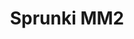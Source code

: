 ---
slug: sprunki-mm2-2576
title: Sprunki MM2
description: "Sprunki MM2 is an exciting online game. Play for free directly in your browser!"
icon: /images/popular_mods/Sprunki MM2.png
url: https://wowtbc.net/sprunkin/sprunki-mm2/index.html
previewImage: /images/popular_mods/Sprunki MM2.png
type: popular mods

# SEO配置
seo:
  title: "Sprunki MM2 - Play Free Online Game | Fun Browser Games"
  description: "Sprunki MM2 - Play this fun online game for free in your browser. No download required!"
  ogImage: "/images/popular_mods/Sprunki MM2.png"
  keywords: "sprunki-mm2-2576, online game, browser game, free game, popular mods game, play online"

videoUrls:
  - https://www.youtube.com/embed/example1
  - https://www.youtube.com/embed/example2

whyPlay:
  title: "Why Play Sprunki MM2?"
  items:
    - "Immersive Gameplay: Sprunki MM2 offers an engaging and immersive gaming experience that will keep you entertained for hours"
    - "Challenging Levels: Test your skills with increasingly difficult challenges and obstacles"
    - "Beautiful Graphics: Enjoy stunning visuals and smooth animations that bring the game world to life"
    - "Regular Updates: New content and features are added regularly to keep the game fresh and exciting"
    - "Free to Play: Experience all the fun without spending a penny"
    - "Community Features: Connect with other players, share strategies, and compete for high scores"
    - "Cross-Platform: Play on any device with a web browser, no downloads required"

features:
  title: "Key Features of Sprunki MM2"
  image: "/images/popular_mods/Sprunki MM2.png"
  items:
    - "Intuitive Controls: Easy to learn controls make Sprunki MM2 accessible for players of all skill levels"
    - "Multiple Game Modes: Enjoy various gameplay options that provide different challenges and experiences"
    - "Character Customization: Personalize your gaming experience with unique characters and items"
    - "Achievement System: Complete special tasks to earn rewards and recognition"
    - "Leaderboards: Compete with players worldwide and see who can achieve the highest scores"

characteristics:
  title: "Game Characteristics"
  image: "/images/popular_mods/Sprunki MM2.png"
  items:
    - "Genre: Popular mods game with elements of strategy and skill"
    - "Difficulty: Suitable for both casual gamers and those seeking a challenge"
    - "Play Time: Quick sessions or extended gameplay, depending on your preference"
    - "Art Style: Vibrant and engaging visuals that enhance the gaming experience"
    - "Sound Design: Immersive audio that complements the gameplay perfectly"

info: "Sprunki MM2 is an exciting online game that offers players a unique and engaging gaming experience. With its intuitive controls, stunning visuals, and challenging gameplay, Sprunki MM2 provides hours of entertainment for players of all ages and skill levels. Whether you're looking for a quick gaming session during a break or an extended play session, Sprunki MM2 delivers an immersive experience that will keep you coming back for more. The game features multiple levels of increasing difficulty, ensuring that players are constantly challenged as they progress. With regular updates adding new content and features, Sprunki MM2 remains fresh and exciting, providing endless entertainment options for its growing community of players."

howToPlayIntro: "Welcome to Sprunki MM2! This guide will walk you through the basics and help you master the game. Whether you're a beginner or looking to improve your skills, these tips and instructions will enhance your gaming experience."

howToPlaySteps:
  - title: "Getting Started"
    description: "Begin your Sprunki MM2 adventure by familiarizing yourself with the controls. Use your keyboard or mouse to navigate through the game interface. The tutorial will guide you through the basic mechanics and help you understand the objectives."
  - title: "Understanding the Objectives"
    description: "In Sprunki MM2, your main goal is to progress through levels by completing specific objectives. Each level presents unique challenges that require different strategies and approaches."
  - title: "Mastering the Controls"
    description: "Practice using the controls to improve your precision and reaction time. Sprunki MM2 requires quick reflexes and strategic thinking to overcome obstacles and defeat opponents."
  - title: "Utilizing Power-ups"
    description: "Collect power-ups throughout the game to enhance your abilities and overcome difficult challenges. Each power-up offers unique advantages that can be crucial for success."
  - title: "Developing Strategies"
    description: "As you progress in Sprunki MM2, develop effective strategies for different scenarios. Analyze patterns, anticipate challenges, and adapt your approach to maximize your performance."

faq:
  title: "Frequently Asked Questions about Sprunki MM2"
  items:
    - question: "Is Sprunki MM2 free to play?"
      answer: "Yes, Sprunki MM2 is completely free to play directly in your web browser. No downloads or purchases are required to enjoy the full game experience."
    - question: "Can I play Sprunki MM2 on mobile devices?"
      answer: "Yes, Sprunki MM2 is optimized for both desktop and mobile play. You can enjoy the game on any device with a web browser and internet connection."
    - question: "Are there any in-game purchases?"
      answer: "While Sprunki MM2 is free to play, there may be optional in-game purchases available for cosmetic items or additional features that don't affect core gameplay."
    - question: "How often is Sprunki MM2 updated?"
      answer: "The developers regularly update Sprunki MM2 with new content, features, and improvements based on player feedback and game performance."
    - question: "Can I play Sprunki MM2 offline?"
      answer: "Currently, Sprunki MM2 requires an internet connection to play as it's a browser-based online game."
    - question: "Is Sprunki MM2 suitable for children?"
      answer: "Yes, Sprunki MM2 is designed to be family-friendly and suitable for players of all ages."
    - question: "How do I report bugs or issues?"
      answer: "If you encounter any problems while playing Sprunki MM2, you can report them through the game's support page or contact the developers directly through their website."
    - question: "Still Have Questions?"
      answer: "If you have additional questions about Sprunki MM2 that aren't covered in this FAQ, please visit our support center or contact our customer service team for assistance."
---